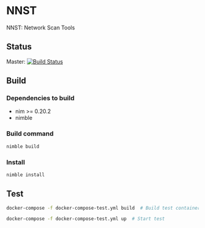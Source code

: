 # NNST

NNST: Network Scan Tools

## Status
Master: [![Build Status](https://travis-ci.org/kekeho/nnst.svg?branch=master)](https://travis-ci.org/kekeho/nnst)

## Build

### Dependencies to build

- nim >= 0.20.2
- nimble

### Build command

```sh
nimble build
```

### Install

```sh
nimble install
```

## Test

```sh
docker-compose -f docker-compose-test.yml build  # Build test containers

docker-compose -f docker-compose-test.yml up  # Start test
```